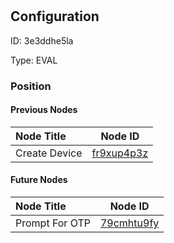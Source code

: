 # <nil>
## Configuration
ID:  3e3ddhe5la

Type: EVAL 








### Position

#### Previous Nodes
| Node Title | Node ID |
| :------------- | ------------ |
| Create Device | [fr9xup4p3z](./fr9xup4p3z.md) | 
 
 #### Future Nodes
| Node Title | Node ID |
| :------------- | ------------ |
| Prompt For OTP |[79cmhtu9fy](./79cmhtu9fy.md) | 